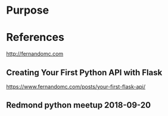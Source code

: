 # Purpose

# References

http://fernandomc.com

## Creating Your First Python API with Flask
https://www.fernandomc.com/posts/your-first-flask-api/

## Redmond python meetup 2018-09-20

